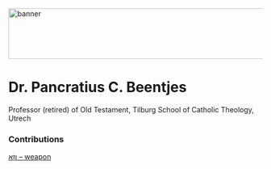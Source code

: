 <img src="../../img/banner.png" alt="banner" width="800" height="100">

# **Dr. Pancratius C. Beentjes**

Professor (retired) of Old Testament, Tilburg School of Catholic Theology, Utrech

### Contributions
[ןֵזָא – weapon](../words/weapon.md)<br>
